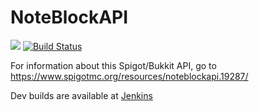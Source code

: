 # NoteBlockAPI
[![](https://jitpack.io/v/koca2000/NoteBlockAPI.svg)](https://jitpack.io/#koca2000/NoteBlockAPI) [![Build Status](http://ci.haprosgames.com/buildStatus/icon?job=NoteBlockAPI)](http://ci.haprosgames.com/job/NoteBlockAPI)

For information about this Spigot/Bukkit API, go to https://www.spigotmc.org/resources/noteblockapi.19287/

Dev builds are available at [Jenkins](http://ci.haprosgames.com/job/NoteBlockAPI/ "Jenkins")
